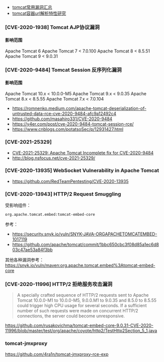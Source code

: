 - [tomcat常用漏洞汇总](https://saucer-man.com/information_security/507.html)
- [tomcat容器url解析特性研究](https://xz.aliyun.com/t/10799)


### [CVE-2020-1938] Tomcat AJP协议漏洞
#### 影响范围
Apache Tomcat 6
Apache Tomcat 7 < 7.0.100
Apache Tomcat 8 < 8.5.51
Apache Tomcat 9 < 9.0.31

### [CVE-2020-9484] Tomcat Session 反序列化漏洞


#### 影响范围
Apache Tomcat 10.x < 10.0.0-M5
Apache Tomcat 9.x < 9.0.35
Apache Tomcat 8.x < 8.5.55
Apache Tomcat 7.x < 7.0.104


- https://romnenko.medium.com/apache-tomcat-deserialization-of-untrusted-data-rce-cve-2020-9484-afc9a12492c4
- https://github.com/masahiro331/CVE-2020-9484
- https://y4er.com/post/cve-2020-9484-tomcat-session-rce/
- https://www.cnblogs.com/potatsoSec/p/12931427.html


### [CVE-2021-25329]

- [CVE-2021-25329: Apache Tomcat Incomplete fix for CVE-2020-9484](https://seclists.org/oss-sec/2021/q1/184)
- http://blog.nsfocus.net/cve-2021-25329/

### [CVE-2020-13935] WebSocket Vulnerability in Apache Tomcat

- https://github.com/RedTeamPentesting/CVE-2020-13935

### [CVE-2020-13943] HTTP/2 Request Smuggling
受影响组件：
```
org.apache.tomcat.embed:tomcat-embed-core
```

参考：
- https://security.snyk.io/vuln/SNYK-JAVA-ORGAPACHETOMCATEMBED-1017119
- https://github.com/apache/tomcat/commit/1bbc650cbc3f08d85a1ec6d803c47ae53a84f3bb

其他各种漏洞参考：
https://snyk.io/vuln/maven:org.apache.tomcat.embed%3Atomcat-embed-core

### [CVE-2020-11996] HTTP/2 拒绝服务攻击漏洞
> A specially crafted sequence of HTTP/2 requests sent to Apache Tomcat 10.0.0-M1 to 10.0.0-M5, 9.0.0.M1 to 9.0.35 and 8.5.0 to 8.5.55 could trigger high CPU usage for several seconds. If a sufficient number of such requests were made on concurrent HTTP/2 connections, the server could become unresponsive.

https://github.com/rusakovichma/tomcat-embed-core-9.0.31-CVE-2020-11996/blob/master/test/org/apache/coyote/http2/TestHttp2Section_5_1.java

### tomcat-jmxproxy

https://github.com/4ra1n/tomcat-jmxproxy-rce-exp
